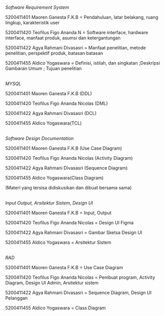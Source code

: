 <i>Software Requirement System</i>

5200411401 Maoren Ganesta F.K.B = Pendahuluan, latar belakang, ruang lingkup, karakteristik user

5200411420 Teofilus Figo Ananda N = Software interface, hardware interface, manfaat produk, asumsi dan ketergantungan

5200411422  Agya Rahmani Divasasri = Manfaat penelitian, metode penelitian, perspektif produk, batasan batasan

5200411455 Aldico Yogaswara = Definisi, istilah, dan singkatan ;Deskripsi Gambaran Umum ; Tujuan penelitian<br></br>

<i>MYSQL</i>

5200411401 Maoren Ganesta F.K.B (DDL)

5200411420 Teofilus Figo Ananda Nicolas (DML)

5200411422 Agya Rahmani Divasasri (DCL)

5200411455 Aldico Yogaswara(TCL)<br></br>

<i>Software Design Documentation</i>

5200411401 Maoren Ganesta F.K.B (Use Case Diagram)

5200411420 Teofilus Figo Ananda Nicolas (Activity Diagram)

5200411422 Agya Rahmani Divasasri (Sequence Diagram)

5200411455 Aldico Yogaswara(Class Diagram)

(Materi yang tersisa didiskusikan dan dibuat bersama sama)<br></br>

<i>Input Output, Arsitektur Sistem, Design UI</i>

5200411401 Maoren Ganesta F.K.B = Input, Output

5200411420 Teofilus Figo Ananda Nicolas = Design UI Figma

5200411422 Agya Rahmani Divasasri = Gambar Sketsa Design UI

5200411455 Aldico Yogaswara = Arsitektur Sistem<br></br>

<i>RAD</i>

5200411401 Maoren Ganesta F.K.B = Use Case Diagram

5200411420 Teofilus Figo Ananda Nicolas = Pembuat program, Activity Diagram, Design UI Admin, Arsitektur sistem

5200411422 Agya Rahmani Divasasri = Sequence Diagram, Design UI Pelanggan

5200411455 Aldico Yogaswara = Class Diagram<br></br>

